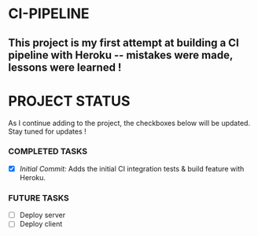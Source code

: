 # CI-PIPELINE

This project is my first attempt at building a CI pipeline with Heroku -- mistakes were made, lessons were learned ! 
--- 
# PROJECT STATUS
As I continue adding to the project, the checkboxes below will be updated. Stay tuned for updates ! 
### COMPLETED TASKS
- [x] *Initial Commit:* Adds the initial CI integration tests & build feature with Heroku.
### FUTURE TASKS
- [ ] Deploy server
- [ ] Deploy client
